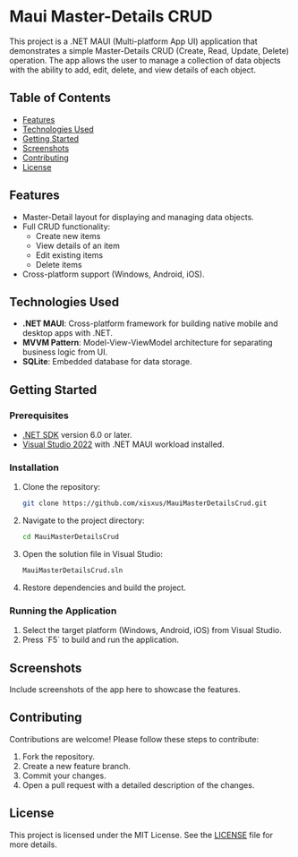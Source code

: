 
# Maui Master-Details CRUD

This project is a .NET MAUI (Multi-platform App UI) application that demonstrates a simple Master-Details CRUD (Create, Read, Update, Delete) operation. The app allows the user to manage a collection of data objects with the ability to add, edit, delete, and view details of each object.

## Table of Contents
- [Features](#features)
- [Technologies Used](#technologies-used)
- [Getting Started](#getting-started)
- [Screenshots](#screenshots)
- [Contributing](#contributing)
- [License](#license)

## Features
- Master-Detail layout for displaying and managing data objects.
- Full CRUD functionality:
  - Create new items
  - View details of an item
  - Edit existing items
  - Delete items
- Cross-platform support (Windows, Android, iOS).

## Technologies Used
- **.NET MAUI**: Cross-platform framework for building native mobile and desktop apps with .NET.
- **MVVM Pattern**: Model-View-ViewModel architecture for separating business logic from UI.
- **SQLite**: Embedded database for data storage.

## Getting Started

### Prerequisites
- [.NET SDK](https://dotnet.microsoft.com/download) version 6.0 or later.
- [Visual Studio 2022](https://visualstudio.microsoft.com/) with .NET MAUI workload installed.

### Installation
1. Clone the repository:
   ```bash
   git clone https://github.com/xisxus/MauiMasterDetailsCrud.git
   ```

2. Navigate to the project directory:
   ```bash
   cd MauiMasterDetailsCrud
   ```

3. Open the solution file in Visual Studio:
   ```bash
   MauiMasterDetailsCrud.sln
   ```

4. Restore dependencies and build the project.

### Running the Application
1. Select the target platform (Windows, Android, iOS) from Visual Studio.
2. Press \`F5\` to build and run the application.

## Screenshots
Include screenshots of the app here to showcase the features.

## Contributing
Contributions are welcome! Please follow these steps to contribute:
1. Fork the repository.
2. Create a new feature branch.
3. Commit your changes.
4. Open a pull request with a detailed description of the changes.

## License
This project is licensed under the MIT License. See the [LICENSE](LICENSE) file for more details.
